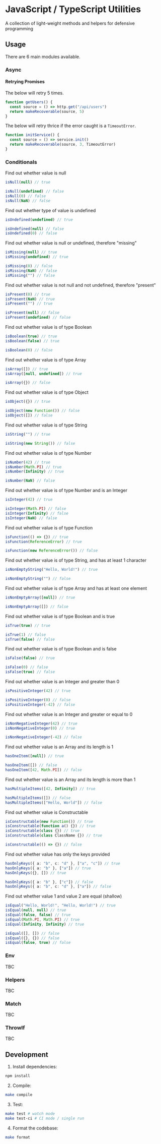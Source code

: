 # JavaScript / TypeScript Utilities

A collection of light-weight methods and helpers for defensive programming

## Usage

There are 6 main modules available.

### Async

#### Retrying Promises

The below will retry 5 times.

```typescript
function getUsers() {
  const source = () => http.get("/api/users")
  return makeRecoverable(source, 5)
}
```

The below will retry thrice if the error caught is a `TimeoutError`.

```typescript
function initService() {
  const source = () => service.init()
  return makeRecoverable(source, 3, TimeoutError)
}
```

### Conditionals

Find out whether value is null

```typescript
isNull(null) // true

isNull(undefined) // false
isNull(0) // false
isNull(NaN) // false
```

Find out whether type of value is undefined

```typescript
isUndefined(undefined) // true

isUndefined(null) // false
isUndefined(0) // false
```

Find out whether value is null or undefined, therefore "missing"

```typescript
isMissing(null) // true
isMissing(undefined) // true

isMissing(0) // false
isMissing(NaN) // false
isMissing("") // false
```

Find out whether value is not null and not undefined, therefore "present"

```typescript
isPresent(0) // true
isPresent(NaN) // true
isPresent("") // true

isPresent(null) // false
isPresent(undefined) // false
```

Find out whether value is of type Boolean

```typescript
isBoolean(true) // true
isBoolean(false) // true

isBoolean(0) // false
```

Find out whether value is of type Array

```typescript
isArray([]) // true
isArray([null, undefined]) // true

isArray({}) // false
```

Find out whether value is of type Object

```typescript
isObject({}) // true

isObject(new Function()) // false
isObject([]) // false
```

Find out whether value is of type String

```typescript
isString("") // true

isString(new String()) // false
```

Find out whether value is of type Number

```typescript
isNumber(42) // true
isNumber(Math.PI) // true
isNumber(Infinity) // true

isNumber(NaN) // false
```

Find out whether value is of type Number and is an Integer

```typescript
isInteger(42) // true

isInteger(Math.PI) // false
isInteger(Infinity) // false
isInteger(NaN) // false
```

Find out whether value is of type Function

```typescript
isFunction(() => {}) // true
isFunction(ReferenceError) // true

isFunction(new ReferenceError()) // false
```

Find out whether value is of type String, and has at least 1 character

```typescript
isNonEmptyString("Hello, World!") // true

isNonEmptyString("") // false
```

Find out whether value is of type Array and has at least one element

```typescript
isNonEmptyArray([null]) // true

isNonEmptyArray([]) // false
```

Find out whether value is of type Boolean and is true

```typescript
isTrue(true) // true

isTrue(1) // false
isTrue(false) // false
```

Find out whether value is of type Boolean and is false

```typescript
isFalse(false) // true

isFalse(0) // false
isFalse(true) // false
```

Find out whether value is an Integer and greater than 0

```typescript
isPositiveInteger(42) // true

isPositiveInteger(0) // false
isPositiveInteger(-42) // false
```

Find out whether value is an Integer and greater or equal to 0

```typescript
isNonNegativeInteger(42) // true
isNonNegativeInteger(0) // true

isNonNegativeInteger(-42) // false
```

Find out whether value is an Array and its length is 1

```typescript
hasOneItem([null]) // true

hasOneItem([]) // false
hasOneItem([42, Math.PI]) // false
```

Find out whether value is an Array and its length is more than 1

```typescript
hasMultipleItems([42, Infinity]) // true

hasMultipleItems([]) // false
hasMultipleItems(["Hello, World"]) // false
```

Find out whether value is Constructable

```typescript
isConstructable(new Function()) // true
isConstructable(function a() {}) // true
isConstructable(class {}) // true
isConstructable(class ClassName {}) // true

isConstructable(() => {}) // false
```

Find out whether value has only the keys provided

```typescript
hasOnlyKeys({ a: "b", c: "d" }, ["a", "c"]) // true
hasOnlyKeys({ a: "b" }, ["a"]) // true
hasOnlyKeys({}, []) // true

hasOnlyKeys({ a: "b" }, ["c"]) // false
hasOnlyKeys({ a: "b", c: "d" }, ["a"]) // false
```

Find out whether value 1 and value 2 are equal (shallow)

```typescript
isEqual("Hello, World!", "Hello, World!") // true
isEqual(null, null) // true
isEqual(false, false) // true
isEqual(Math.PI, Math.PI) // true
isEqual(Infinity, Infinity) // true

isEqual([], []) // false
isEqual({}, {}) // false
isEqual(false, true) // false
```

### Env

 TBC

### Helpers

TBC

### Match

TBC

### ThrowIf

TBC

## Development

1) Install dependencies:

```sh
npm install
```

2) Compile:

```sh
make compile
```

3) Test:

```sh
make test # watch mode
make test-ci # CI mode / single run
```

4) Format the codebase:

```sh
make format
```
